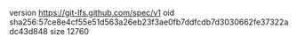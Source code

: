 version https://git-lfs.github.com/spec/v1
oid sha256:57ce8e4cf55e51d563a26eb23f3ae0fb7ddfcdb7d3030662fe37322adc43d848
size 12760
